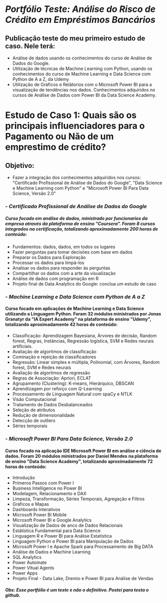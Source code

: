 # *Portfólio Teste: Análise do Risco de Crédito em Empréstimos Bancários*

## Publicação teste do meu primeiro estudo de caso. Nele terá:
* Análise de dados usando os conhecimentos do curso de Análise de Dados do Google. 
* Utilização de técnicas de Machine Learning com Python, usando os conhecimentos do curso de Machine Learning e Data Science com Python de A a Z, da Udemy
* Utilização de Gráficos e Relátorios com o Microsoft Power BI para a visualização de tendências nos dados. Conhecimentos adquiridos no cursos de Análise de Dados com Power BI da Data Science Academy.


# **Estudo de Caso 1: Quais são os principais influenciadores para o Pagamento ou Não de um emprestimo de crédito?**

## Objetivo:
* Fazer a integração dos conhecimentos adquiridos nos cursos: "Certificado Profissional de Análise de Dados do Google", "Data Science e Machine Learning com Python" e "Microsoft Power BI Para Data Science, Versão 2.0" 


### *- Certificado Profissional de Análise de Dados do Google*
##### Curso focado em análise de dados, ministrado por funcionarios da empresa através da plataforma de ensino "Coursera". Foram 8 cursos integrados na certificação, totalizando aproximadamente 200 horas de conteúdo:
* Fundamentos: dados, dados, em todos os lugares
* Fazer perguntas para tomar decisões com base em dados
* Preparar os Dados para Exploração
* Processar os dados para limpá-los
* Analisar os dados para responder às perguntas
* Compartilhar os dados com a arte da visualização
* Análise de dados com programação em R
* Projeto final de Data Analytics do Google: conclua um estudo de caso

### *- Machine Learning e Data Science com Python de A a Z*
#### Curso focado em aplicações de Machine Learning e Data Science utilizando a Linguagem Python. Foram 32 módulos ministrados por Jonas Granatyr da "IA Expert Academy" na plataforma de ensino "Udemy", totalizando aproximadamente 42 horas de conteúdo:
* Classificação: Aprendizagem Bayesiana, Árvores de decisão, Random forest, Regras, Instâncias, Regressão logística, SVM e Redes neurais artificiais. 
* Avaliação de algoritmos de classificação
* Cominação e rejeição de classificadores
* Regressão: Linear simples e múltipla, Polinomial, com Árvores, Random forest, SVM e Redes neurais
* Avaliação de algoritmos de regressão
* Regras de Associação: Apriori, ECLAT
* Agrupamento (Clustering): K-means, Hierárquico, DBSCAN
* Aprendizagem por reforço com Q-Learning
* Processamento de Linguagem Natural com spaCy e NTLK
* Visão Computacional
* Tratamento de Dados Desbalanceados
* Seleção de atributos
* Redução de dimensionalidade
* Detecção de outliers
* Séries temporais

### *- Microsoft Power BI Para Data Science, Versão 2.0*
#### Curso focado na aplicação IDE Microsoft Power BI em análise e ciência de dados. Foram 20 módulos ministrados por Daniel Mendes na plataforma de ensino "Data Science Academy", totalizando aproximadamente 72 horas de conteúdo:
* Introdução
* Primeros Passos com Power I
* Business Intelligence no Power BI
* Modelagem, Relacionamento e DAX
* Limpeza, Transformação, Séries Temporais, Agregação e Filtros
* Gráficos e Mapas
* Dashboards Interativos
* Microsoft Power BI Mobile
* Microsoft Power BI e Google Analytics
* Visualização de Dados de anco de Dados Relacionais
* Estátistica Fundamental para Data Science
* Linguagem R e Power BI para Análise Estatística
* Linguagem Python e Power BI para Manipulação de Dados
* Microsoft Power I e Apache Spark para Processamento de Big DATA
* Análise de Dados e Machine Learning
* SQL Analytics
* Power Automate
* Power Vitual Agents
* Power Apps
* Projeto Final - Data Lake, Dremio e Power BI para Análise de Vendas



##### Obs: Esse portfólio é um teste e não o definitivo. Postei para testa o github.  
